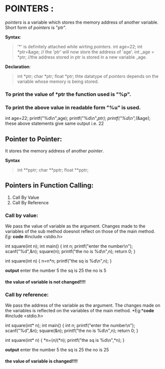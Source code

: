 # POINTERS :
*pointers* is a variable which stores the memory address of another variable.
Short form of *pointers* is "ptr".

**Syntax**:
>'*' is definitely attached while wirting *pointers*.
>int age=22;
> int *ptr=&age; // the 'ptr' will now store the address of 'age'.
>int _age = *ptr; //the address stored in ptr is stored in a new variable _age.

**Declaration**:
>int *ptr;
>char *ptr;
>float *ptr;
>thte datatype of *pointers* depends on the variable whose memory is being stored.

### To print the value of *ptr the function used is "%p".
### To print the above value in readable form "%u" is used.

int age=22;
printf("%d\n",age);
printf("%d\n",*ptr);
printf("%d\n",*(&age);
these above statements give same output i.e. 22

## Pointer to Pointer:
It stores the memory address of another *pointer*.

**Syntax**
> int **pptr;
> char **pptr;
> float **pptr;

## Pointers in Function Calling:
1. Call By Value
2. Call By Reference

### Call by value:
We pass the value of variable as the argument.
Changes  made to the variables of the sub method doesnot reflect on those of the main method.
*Eg:* **code**
#include <stdio.h>

int square(int n);
int main() { int n;
    printf("enter the number\n");
    scanf("%d",&n);
   square(n);
   printf("the no is %d\n",n);
    return 0;
}

int square(int n)
{
   n=n*n;
   printf("the sq is %d\n",n);
}

**output**
enter the number
5
the sq is 25
the no is 5
#### the value of variable is not changed!!!!


### Call by reference:
We pass the address of the variable as the argument.
The changes made on the variables is reflected on the variables of the main method.
*Eg:***code**
#include <stdio.h>

int square(int* n);
int main() { int n;
    printf("enter the number\n");
    scanf("%d",&n);
   square(&n);
   printf("the no is %d\n",n);
    return 0;
}

int square(int* n)
{
   *n=(*n)*(*n);
   printf("the sq is %d\n",*n);
}

**output**
enter the number
5
the sq is 25
the no is 25
#### the value of variable is changed!!!!
